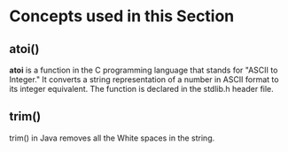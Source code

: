 # Concepts used in this Section 

## atoi() 
**atoi** is a function in the C programming language that stands for "ASCII to Integer." It converts a string representation of a number in ASCII format to its integer equivalent. The function is declared in the stdlib.h header file.

## trim()
trim() in Java removes all the White spaces in the string.